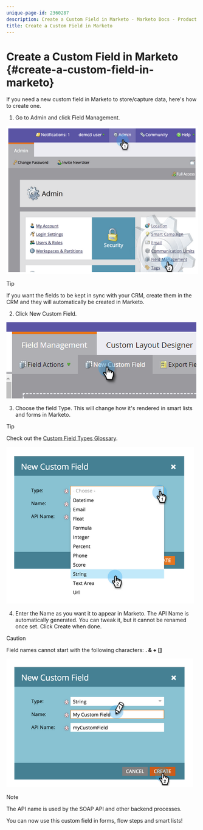 ```yaml
---
unique-page-id: 2360287
description: Create a Custom Field in Marketo - Marketo Docs - Product Documentation
title: Create a Custom Field in Marketo
---
```


# Create a Custom Field in Marketo {#create-a-custom-field-in-marketo}

If you need a new custom field in Marketo to store/capture data, here's how to create one.

1. Go to Admin and click Field Management.

![](assets/image2014-9-24-13-3a46-3a26.png)

>[!TIP]
>
>If you want the fields to be kept in sync with your CRM, create them in the CRM and they will automatically be created in Marketo.

2. Click New Custom Field.

![](assets/two.png)

3. Choose the field Type. This will change how it's rendered in smart lists and forms in Marketo.

>[!TIP]
>
>Check out the [Custom Field Types Glossary](custom-field-type-glossary.md).

![](assets/image2014-9-24-13-3a47-3a42.png)

4. Enter the Name as you want it to appear in Marketo. The API Name is automatically generated. You can tweak it, but it cannot be renamed once set. Click Create when done.

>[!CAUTION]
>
>Field names cannot start with the following characters: **. & + []**

![](assets/image2014-9-24-13-3a48-3a26.png)

>[!NOTE]
>
>The API name is used by the SOAP API and other backend processes.

You can now use this custom field in forms, flow steps and smart lists! 